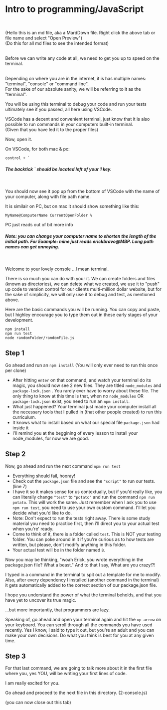 <h1>Intro to programming/JavaScript</h1><br />

(Hello this is an md file, aka a MardDown file. Right click the above tab or file name and select "Open Preview")<br />
(Do this for all md files to see the intended format)

<br />
Before we can write any code at all, we need to get you up to speed on the terminal. <br />
<br />

Depending on where you are in the internet, it is has multiple names: "terminal", "console" or "command line".<br /> 
For the sake of our absolute sanity, we will be referring to it as the "terminal".<br />


You will be using this terminal to debug your code and run your tests ultimately see if you passed, all here using VSCode. <br />

VSCode has a decent and convenient terminal, just know that it is also possible to run commands in your computers built-in terminal. <br />
 (Given that you have led it to the proper files)

Now, open it.

On VSCode, for both mac & pc:
```
control + `
```
<h5>The backtick ` should be located left of your 1 key. </h5> <br />

You should now see it pop up from the bottom of VSCode with the name of your computer, along with file path name.

It is similair on PC, but on mac it should show something like this:
```
MyName@ComputerName CurrentOpenFolder % 
```
PC just reads out of bit more info
<h5>Note: you can change your computer name to shorten the length of the initial path. For Example: mine just reads erickbravo@MBP. Long path names can get annoying.</h5> <br />

Welcome to your lovely console ...I mean terminal.<br />


There is so much you can do with your it. We can create folders and files (known as directories), we can delete what we created, we use it to "push" up code to version control for our clients multi-million dollar website, but for the sake of simplicity, we will only use it to debug and test, as mentioned above. 

Here are the basic commands you will be running. You can copy and paste, but I highley encourage you to type them out in these early stages of your development. 

```
npm install
npm run test
node randomFolder/randomFile.js
```
<h2>Step 1</h2>

Go ahead and run an `npm install` (You will only ever need to run this once per clone)
- After hitting `enter` on that command, and watch your terminal do its magic, you should now see 2 new files. They are titled `node_modules` and `package-lock.json` . You rarely ever have to worry about these file. The only thing to know at this time is that, when no `node_modules` OR `package-lock.json` exist, you need to run an `npm install`.
- What just happened? Your terminal just made your computer install all the 
necessary tools that I pulled in (that other people created) to run this curriculum. 
- It knows what to install based on what our special file `package.json` had inside it
- I'll remind you at the beggining of every lesson to install your node_modules, for now we are good.

<h2>Step 2</h2>

Now, go ahead and run the next command `npm run test`
- Everything should fail, hooray!
- Check out the `package.json` file and see the `"script"` to run our tests. (line 7)
- I have it so it makes sense for us contextually, but if you'd really like, you can literally change `"test"` to `"potato"` and run the command `npm run potato`. This will work the same. Just remember when I ask you to use `npm run test`, you need to use your own custom command. I'll let you decide what you'd like to do. 
- Note: Don't expect to run the tests right away. There is some study material you need to practice first, then i'll direct you to your actual test when you're' ready.<br />
- Come to think of it, there is a folder called `test`. This is NOT your testing folder. You can poke around in it if you're curious as to how tests are written, but please, don't modify anything in this folder.
- Your actual test will be in the folder named `B`.

Now you may be thinking, "woah Erick, you wrote everything in the package.json file? What a beast." And to that I say, What are you crazy!?! <br />

I typed in a command in the terminal to spit out a template for me to modify. Also, after every dependency I installed (another command in the terminal) it gets automatically added to the correct section of our package.json file.

I hope you understand the power of what the terminal beholds, and that you have yet to uncover its true magic. 

...but more importantly, that programmers are lazy.

Speaking of, go ahead and open your terminal again and hit the `up arrow` on your keyboard. You can scroll through all the commands you have used recently. Yes I know, I said to type it out, but you're an adult and you can make your own decisions. Do what you think is best for you at any given time.

<h2>Step 3</h2>

For that last command, we are going to talk more about it in the first file where you, yes YOU, will be writing your first lines of code. 

I am really excited for you. 

Go ahead and proceed to the next file in this directory. (2-console.js)

(you can now close out this tab)

